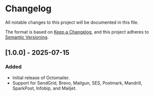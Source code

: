 # Changelog

All notable changes to this project will be documented in this file.

The format is based on [Keep a Changelog](https://keepachangelog.com/en/1.0.0/),
and this project adheres to [Semantic Versioning](https://semver.org/spec/v2.0.0.html).

## [1.0.0] - 2025-07-15

### Added

- Initial release of Octomailer.
- Support for SendGrid, Brevo, Mailgun, SES, Postmark, Mandrill, SparkPost, Infobip, and Mailjet.
